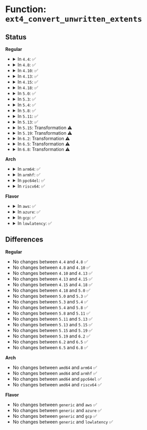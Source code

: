 # Function: <code>ext4_convert_unwritten_extents</code>

## Status
<b>Regular</b>
<ul>
<li>
<details>
<summary>In <code>4.4</code>: ✅</summary>

```c
int ext4_convert_unwritten_extents(handle_t *handle, struct inode *inode, loff_t offset, ssize_t len);
```

**Collision:** Unique Global

**Inline:** No

**Transformation:** False

**Instances:**

```
In fs/ext4/extents.c (ffffffff812c9730)
Location: fs/ext4/extents.c:5026
Inline: False
Direct callers:
  - fs/ext4/file.c:ext4_end_io_unwritten
  - fs/ext4/inode.c:ext4_direct_IO
  - fs/ext4/page-io.c:ext4_end_io_rsv_work
  - fs/ext4/page-io.c:ext4_put_io_end
```
**Symbols:**

```
ffffffff812c9730-ffffffff812c98e9: ext4_convert_unwritten_extents (STB_GLOBAL)
```
</details>
</li>
<li>
<details>
<summary>In <code>4.8</code>: ✅</summary>

```c
int ext4_convert_unwritten_extents(handle_t *handle, struct inode *inode, loff_t offset, ssize_t len);
```

**Collision:** Unique Global

**Inline:** No

**Transformation:** False

**Instances:**

```
In fs/ext4/extents.c (ffffffff812f9010)
Location: fs/ext4/extents.c:5028
Inline: False
Direct callers:
  - fs/ext4/inode.c:ext4_direct_IO
  - fs/ext4/page-io.c:ext4_put_io_end
  - fs/ext4/page-io.c:ext4_end_io_rsv_work
```
**Symbols:**

```
ffffffff812f9010-ffffffff812f91cf: ext4_convert_unwritten_extents (STB_GLOBAL)
```
</details>
</li>
<li>
<details>
<summary>In <code>4.10</code>: ✅</summary>

```c
int ext4_convert_unwritten_extents(handle_t *handle, struct inode *inode, loff_t offset, ssize_t len);
```

**Collision:** Unique Global

**Inline:** No

**Transformation:** False

**Instances:**

```
In fs/ext4/extents.c (ffffffff8130f010)
Location: fs/ext4/extents.c:5008
Inline: False
Direct callers:
  - fs/ext4/inode.c:ext4_direct_IO
  - fs/ext4/page-io.c:ext4_put_io_end
  - fs/ext4/page-io.c:ext4_end_io_rsv_work
```
**Symbols:**

```
ffffffff8130f010-ffffffff8130f1cf: ext4_convert_unwritten_extents (STB_GLOBAL)
```
</details>
</li>
<li>
<details>
<summary>In <code>4.13</code>: ✅</summary>

```c
int ext4_convert_unwritten_extents(handle_t *handle, struct inode *inode, loff_t offset, ssize_t len);
```

**Collision:** Unique Global

**Inline:** No

**Transformation:** False

**Instances:**

```
In fs/ext4/extents.c (ffffffff812ed550)
Location: fs/ext4/extents.c:5004
Inline: False
Direct callers:
  - fs/ext4/inode.c:ext4_direct_IO
  - fs/ext4/page-io.c:ext4_put_io_end
  - fs/ext4/page-io.c:ext4_end_io_rsv_work
```
**Symbols:**

```
ffffffff812ed550-ffffffff812ed719: ext4_convert_unwritten_extents (STB_GLOBAL)
```
</details>
</li>
<li>
<details>
<summary>In <code>4.15</code>: ✅</summary>

```c
int ext4_convert_unwritten_extents(handle_t *handle, struct inode *inode, loff_t offset, ssize_t len);
```

**Collision:** Unique Global

**Inline:** No

**Transformation:** False

**Instances:**

```
In fs/ext4/extents.c (ffffffff81312010)
Location: fs/ext4/extents.c:5007
Inline: False
Direct callers:
  - fs/ext4/inode.c:ext4_direct_IO
  - fs/ext4/page-io.c:ext4_put_io_end
  - fs/ext4/page-io.c:ext4_end_io_rsv_work
```
**Symbols:**

```
ffffffff81312010-ffffffff813121d9: ext4_convert_unwritten_extents (STB_GLOBAL)
```
</details>
</li>
<li>
<details>
<summary>In <code>4.18</code>: ✅</summary>

```c
int ext4_convert_unwritten_extents(handle_t *handle, struct inode *inode, loff_t offset, ssize_t len);
```

**Collision:** Unique Global

**Inline:** No

**Transformation:** False

**Instances:**

```
In fs/ext4/extents.c (ffffffff8133fec0)
Location: fs/ext4/extents.c:5003
Inline: False
Direct callers:
  - fs/ext4/inode.c:ext4_direct_IO
  - fs/ext4/page-io.c:ext4_put_io_end
  - fs/ext4/page-io.c:ext4_end_io_rsv_work
```
**Symbols:**

```
ffffffff8133fec0-ffffffff8134008e: ext4_convert_unwritten_extents (STB_GLOBAL)
```
</details>
</li>
<li>
<details>
<summary>In <code>5.0</code>: ✅</summary>

```c
int ext4_convert_unwritten_extents(handle_t *handle, struct inode *inode, loff_t offset, ssize_t len);
```

**Collision:** Unique Global

**Inline:** No

**Transformation:** False

**Instances:**

```
In fs/ext4/extents.c (ffffffff81357430)
Location: fs/ext4/extents.c:4902
Inline: False
Direct callers:
  - fs/ext4/inode.c:ext4_direct_IO
  - fs/ext4/page-io.c:ext4_put_io_end
  - fs/ext4/page-io.c:ext4_end_io_rsv_work
```
**Symbols:**

```
ffffffff81357430-ffffffff81357666: ext4_convert_unwritten_extents (STB_GLOBAL)
```
</details>
</li>
<li>
<details>
<summary>In <code>5.3</code>: ✅</summary>

```c
int ext4_convert_unwritten_extents(handle_t *handle, struct inode *inode, loff_t offset, ssize_t len);
```

**Collision:** Unique Global

**Inline:** No

**Transformation:** False

**Instances:**

```
In fs/ext4/extents.c (ffffffff81380da0)
Location: fs/ext4/extents.c:4912
Inline: False
Direct callers:
  - fs/ext4/inode.c:ext4_direct_IO_write
  - fs/ext4/page-io.c:ext4_put_io_end
  - fs/ext4/page-io.c:ext4_end_io_rsv_work
```
**Symbols:**

```
ffffffff81380da0-ffffffff81380fd3: ext4_convert_unwritten_extents (STB_GLOBAL)
```
</details>
</li>
<li>
<details>
<summary>In <code>5.4</code>: ✅</summary>

```c
int ext4_convert_unwritten_extents(handle_t *handle, struct inode *inode, loff_t offset, ssize_t len);
```

**Collision:** Unique Global

**Inline:** No

**Transformation:** False

**Instances:**

```
In fs/ext4/extents.c (ffffffff81399490)
Location: fs/ext4/extents.c:4958
Inline: False
Direct callers:
  - fs/ext4/inode.c:ext4_direct_IO_write
  - fs/ext4/page-io.c:ext4_put_io_end
  - fs/ext4/page-io.c:ext4_end_io_rsv_work
```
**Symbols:**

```
ffffffff81399490-ffffffff813996c3: ext4_convert_unwritten_extents (STB_GLOBAL)
```
</details>
</li>
<li>
<details>
<summary>In <code>5.8</code>: ✅</summary>

```c
int ext4_convert_unwritten_extents(handle_t *handle, struct inode *inode, loff_t offset, ssize_t len);
```

**Collision:** Unique Global

**Inline:** No

**Transformation:** False

**Instances:**

```
In fs/ext4/extents.c (ffffffff813e5340)
Location: fs/ext4/extents.c:4722
Inline: False
Direct callers:
  - fs/ext4/extents.c:ext4_convert_unwritten_io_end_vec
  - fs/ext4/file.c:ext4_dio_write_end_io
```
**Symbols:**

```
ffffffff813e5340-ffffffff813e555a: ext4_convert_unwritten_extents (STB_GLOBAL)
```
</details>
</li>
<li>
<details>
<summary>In <code>5.11</code>: ✅</summary>

```c
int ext4_convert_unwritten_extents(handle_t *handle, struct inode *inode, loff_t offset, ssize_t len);
```

**Collision:** Unique Global

**Inline:** No

**Transformation:** False

**Instances:**

```
In fs/ext4/extents.c (ffffffff813f6b60)
Location: fs/ext4/extents.c:4731
Inline: False
Direct callers:
  - fs/ext4/extents.c:ext4_convert_unwritten_io_end_vec
  - fs/ext4/file.c:ext4_dio_write_end_io
```
**Symbols:**

```
ffffffff813f6b60-ffffffff813f6d7a: ext4_convert_unwritten_extents (STB_GLOBAL)
```
</details>
</li>
<li>
<details>
<summary>In <code>5.13</code>: ✅</summary>

```c
int ext4_convert_unwritten_extents(handle_t *handle, struct inode *inode, loff_t offset, ssize_t len);
```

**Collision:** Unique Global

**Inline:** No

**Transformation:** False

**Instances:**

```
In fs/ext4/extents.c (ffffffff813fcf00)
Location: fs/ext4/extents.c:4737
Inline: False
Direct callers:
  - fs/ext4/extents.c:ext4_convert_unwritten_io_end_vec
  - fs/ext4/file.c:ext4_dio_write_end_io
```
**Symbols:**

```
ffffffff813fcf00-ffffffff813fd117: ext4_convert_unwritten_extents (STB_GLOBAL)
```
</details>
</li>
<li>
<details>
<summary>In <code>5.15</code>: Transformation ⚠️</summary>

```c
int ext4_convert_unwritten_extents(handle_t *handle, struct inode *inode, loff_t offset, ssize_t len);
```

**Collision:** Unique Global

**Inline:** No

**Transformation:** True

**Instances:**

```
In fs/ext4/extents.c (0)
Location: fs/ext4/extents.c:4775
Inline: False
Direct callers:
  - fs/ext4/extents.c:ext4_convert_unwritten_io_end_vec
  - fs/ext4/file.c:ext4_dio_write_end_io
```
**Symbols:**

```
ffffffff81cc97f4-ffffffff81cc98a1: ext4_convert_unwritten_extents.cold (STB_LOCAL)
ffffffff8144f2e0-ffffffff8144f50e: ext4_convert_unwritten_extents (STB_GLOBAL)
```
</details>
</li>
<li>
<details>
<summary>In <code>5.19</code>: Transformation ⚠️</summary>

```c
int ext4_convert_unwritten_extents(handle_t *handle, struct inode *inode, loff_t offset, ssize_t len);
```

**Collision:** Unique Global

**Inline:** No

**Transformation:** True

**Instances:**

```
In fs/ext4/extents.c (0)
Location: fs/ext4/extents.c:4778
Inline: False
Direct callers:
  - fs/ext4/extents.c:ext4_convert_unwritten_io_end_vec
  - fs/ext4/file.c:ext4_dio_write_end_io
```
**Symbols:**

```
ffffffff81e7c504-ffffffff81e7c5b2: ext4_convert_unwritten_extents.cold (STB_LOCAL)
ffffffff814cc090-ffffffff814cc313: ext4_convert_unwritten_extents (STB_GLOBAL)
```
</details>
</li>
<li>
<details>
<summary>In <code>6.2</code>: Transformation ⚠️</summary>

```c
int ext4_convert_unwritten_extents(handle_t *handle, struct inode *inode, loff_t offset, ssize_t len);
```

**Collision:** Unique Global

**Inline:** No

**Transformation:** True

**Instances:**

```
In fs/ext4/extents.c (0)
Location: fs/ext4/extents.c:4782
Inline: False
Direct callers:
  - fs/ext4/extents.c:ext4_convert_unwritten_io_end_vec
  - fs/ext4/file.c:ext4_dio_write_end_io
```
**Symbols:**

```
ffffffff8206cb4e-ffffffff8206cbfc: ext4_convert_unwritten_extents.cold (STB_LOCAL)
ffffffff81564770-ffffffff815649f6: ext4_convert_unwritten_extents (STB_GLOBAL)
```
</details>
</li>
<li>
<details>
<summary>In <code>6.5</code>: Transformation ⚠️</summary>

```c
int ext4_convert_unwritten_extents(handle_t *handle, struct inode *inode, loff_t offset, ssize_t len);
```

**Collision:** Unique Global

**Inline:** No

**Transformation:** True

**Instances:**

```
In fs/ext4/extents.c (0)
Location: fs/ext4/extents.c:4781
Inline: False
Direct callers:
  - fs/ext4/extents.c:ext4_convert_unwritten_io_end_vec
  - fs/ext4/file.c:ext4_dio_write_end_io
```
**Symbols:**

```
ffffffff820ec8c8-ffffffff820ec974: ext4_convert_unwritten_extents.cold (STB_LOCAL)
ffffffff8159c420-ffffffff8159c69e: ext4_convert_unwritten_extents (STB_GLOBAL)
```
</details>
</li>
<li>
<details>
<summary>In <code>6.8</code>: Transformation ⚠️</summary>

```c
int ext4_convert_unwritten_extents(handle_t *handle, struct inode *inode, loff_t offset, ssize_t len);
```

**Collision:** Unique Global

**Inline:** No

**Transformation:** True

**Instances:**

```
In fs/ext4/extents.c (0)
Location: fs/ext4/extents.c:4816
Inline: False
Direct callers:
  - fs/ext4/extents.c:ext4_convert_unwritten_io_end_vec
  - fs/ext4/file.c:ext4_dio_write_end_io
```
**Symbols:**

```
ffffffff821c9b04-ffffffff821c9bb0: ext4_convert_unwritten_extents.cold (STB_LOCAL)
ffffffff815d50d0-ffffffff815d534e: ext4_convert_unwritten_extents (STB_GLOBAL)
```
</details>
</li>
</ul>
<b>Arch</b>
<ul>
<li>
<details>
<summary>In <code>arm64</code>: ✅</summary>

```c
int ext4_convert_unwritten_extents(handle_t *handle, struct inode *inode, loff_t offset, ssize_t len);
```

**Collision:** Unique Global

**Inline:** No

**Transformation:** False

**Instances:**

```
In fs/ext4/extents.c (ffff80001046be50)
Location: fs/ext4/extents.c:4958
Inline: False
Direct callers:
  - fs/ext4/inode.c:ext4_direct_IO_write
  - fs/ext4/page-io.c:ext4_put_io_end
  - fs/ext4/page-io.c:ext4_end_io_rsv_work
```
**Symbols:**

```
ffff80001046be50-ffff80001046c0ac: ext4_convert_unwritten_extents (STB_GLOBAL)
```
</details>
</li>
<li>
<details>
<summary>In <code>armhf</code>: ✅</summary>

```c
int ext4_convert_unwritten_extents(handle_t *handle, struct inode *inode, loff_t offset, ssize_t len);
```

**Collision:** Unique Global

**Inline:** No

**Transformation:** False

**Instances:**

```
In fs/ext4/extents.c (c062cff8)
Location: fs/ext4/extents.c:4958
Inline: False
Direct callers:
  - fs/ext4/inode.c:ext4_direct_IO_write
  - fs/ext4/page-io.c:ext4_put_io_end
  - fs/ext4/page-io.c:ext4_end_io_rsv_work
```
**Symbols:**

```
c062cff8-c062d290: ext4_convert_unwritten_extents (STB_GLOBAL)
```
</details>
</li>
<li>
<details>
<summary>In <code>ppc64el</code>: ✅</summary>

```c
int ext4_convert_unwritten_extents(handle_t *handle, struct inode *inode, loff_t offset, ssize_t len);
```

**Collision:** Unique Global

**Inline:** No

**Transformation:** False

**Instances:**

```
In fs/ext4/extents.c (c00000000058b5a0)
Location: fs/ext4/extents.c:4958
Inline: False
Direct callers:
  - fs/ext4/inode.c:ext4_direct_IO_write
  - fs/ext4/page-io.c:ext4_put_io_end
  - fs/ext4/page-io.c:ext4_end_io_rsv_work
```
**Symbols:**

```
c00000000058b5a0-c00000000058b910: ext4_convert_unwritten_extents (STB_GLOBAL)
```
</details>
</li>
<li>
<details>
<summary>In <code>riscv64</code>: ✅</summary>

```c
int ext4_convert_unwritten_extents(handle_t *handle, struct inode *inode, loff_t offset, ssize_t len);
```

**Collision:** Unique Global

**Inline:** No

**Transformation:** False

**Instances:**

```
In fs/ext4/extents.c (ffffffe0002f9456)
Location: fs/ext4/extents.c:4958
Inline: False
Direct callers:
  - fs/ext4/inode.c:ext4_direct_IO
  - fs/ext4/page-io.c:ext4_put_io_end
  - fs/ext4/page-io.c:ext4_end_io_rsv_work
```
**Symbols:**

```
ffffffe0002f9456-ffffffe0002f968e: ext4_convert_unwritten_extents (STB_GLOBAL)
```
</details>
</li>
</ul>
<b>Flavor</b>
<ul>
<li>
<details>
<summary>In <code>aws</code>: ✅</summary>

```c
int ext4_convert_unwritten_extents(handle_t *handle, struct inode *inode, loff_t offset, ssize_t len);
```

**Collision:** Unique Global

**Inline:** No

**Transformation:** False

**Instances:**

```
In fs/ext4/extents.c (ffffffff81391a70)
Location: fs/ext4/extents.c:4958
Inline: False
Direct callers:
  - fs/ext4/inode.c:ext4_direct_IO_write
  - fs/ext4/page-io.c:ext4_put_io_end
  - fs/ext4/page-io.c:ext4_end_io_rsv_work
```
**Symbols:**

```
ffffffff81391a70-ffffffff81391ca3: ext4_convert_unwritten_extents (STB_GLOBAL)
```
</details>
</li>
<li>
<details>
<summary>In <code>azure</code>: ✅</summary>

```c
int ext4_convert_unwritten_extents(handle_t *handle, struct inode *inode, loff_t offset, ssize_t len);
```

**Collision:** Unique Global

**Inline:** No

**Transformation:** False

**Instances:**

```
In fs/ext4/extents.c (ffffffff81382500)
Location: fs/ext4/extents.c:4958
Inline: False
Direct callers:
  - fs/ext4/inode.c:ext4_direct_IO_write
  - fs/ext4/page-io.c:ext4_put_io_end
  - fs/ext4/page-io.c:ext4_end_io_rsv_work
```
**Symbols:**

```
ffffffff81382500-ffffffff81382733: ext4_convert_unwritten_extents (STB_GLOBAL)
```
</details>
</li>
<li>
<details>
<summary>In <code>gcp</code>: ✅</summary>

```c
int ext4_convert_unwritten_extents(handle_t *handle, struct inode *inode, loff_t offset, ssize_t len);
```

**Collision:** Unique Global

**Inline:** No

**Transformation:** False

**Instances:**

```
In fs/ext4/extents.c (ffffffff8138f3d0)
Location: fs/ext4/extents.c:4958
Inline: False
Direct callers:
  - fs/ext4/inode.c:ext4_direct_IO_write
  - fs/ext4/page-io.c:ext4_put_io_end
  - fs/ext4/page-io.c:ext4_end_io_rsv_work
```
**Symbols:**

```
ffffffff8138f3d0-ffffffff8138f603: ext4_convert_unwritten_extents (STB_GLOBAL)
```
</details>
</li>
<li>
<details>
<summary>In <code>lowlatency</code>: ✅</summary>

```c
int ext4_convert_unwritten_extents(handle_t *handle, struct inode *inode, loff_t offset, ssize_t len);
```

**Collision:** Unique Global

**Inline:** No

**Transformation:** False

**Instances:**

```
In fs/ext4/extents.c (ffffffff813a31f0)
Location: fs/ext4/extents.c:4958
Inline: False
Direct callers:
  - fs/ext4/inode.c:ext4_direct_IO_write
  - fs/ext4/page-io.c:ext4_put_io_end
  - fs/ext4/page-io.c:ext4_end_io_rsv_work
```
**Symbols:**

```
ffffffff813a31f0-ffffffff813a3423: ext4_convert_unwritten_extents (STB_GLOBAL)
```
</details>
</li>
</ul>

## Differences
<b>Regular</b>
<ul>
<li>
No changes between <code>4.4</code> and <code>4.8</code> ✅
</li>
<li>
No changes between <code>4.8</code> and <code>4.10</code> ✅
</li>
<li>
No changes between <code>4.10</code> and <code>4.13</code> ✅
</li>
<li>
No changes between <code>4.13</code> and <code>4.15</code> ✅
</li>
<li>
No changes between <code>4.15</code> and <code>4.18</code> ✅
</li>
<li>
No changes between <code>4.18</code> and <code>5.0</code> ✅
</li>
<li>
No changes between <code>5.0</code> and <code>5.3</code> ✅
</li>
<li>
No changes between <code>5.3</code> and <code>5.4</code> ✅
</li>
<li>
No changes between <code>5.4</code> and <code>5.8</code> ✅
</li>
<li>
No changes between <code>5.8</code> and <code>5.11</code> ✅
</li>
<li>
No changes between <code>5.11</code> and <code>5.13</code> ✅
</li>
<li>
No changes between <code>5.13</code> and <code>5.15</code> ✅
</li>
<li>
No changes between <code>5.15</code> and <code>5.19</code> ✅
</li>
<li>
No changes between <code>5.19</code> and <code>6.2</code> ✅
</li>
<li>
No changes between <code>6.2</code> and <code>6.5</code> ✅
</li>
<li>
No changes between <code>6.5</code> and <code>6.8</code> ✅
</li>
</ul>
<b>Arch</b>
<ul>
<li>
No changes between <code>amd64</code> and <code>arm64</code> ✅
</li>
<li>
No changes between <code>amd64</code> and <code>armhf</code> ✅
</li>
<li>
No changes between <code>amd64</code> and <code>ppc64el</code> ✅
</li>
<li>
No changes between <code>amd64</code> and <code>riscv64</code> ✅
</li>
</ul>
<b>Flavor</b>
<ul>
<li>
No changes between <code>generic</code> and <code>aws</code> ✅
</li>
<li>
No changes between <code>generic</code> and <code>azure</code> ✅
</li>
<li>
No changes between <code>generic</code> and <code>gcp</code> ✅
</li>
<li>
No changes between <code>generic</code> and <code>lowlatency</code> ✅
</li>
</ul>
